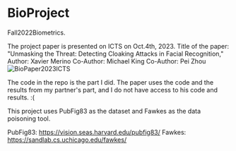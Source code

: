 # BioProject
Fall2022Biometrics.

The project paper is presented on ICTS on Oct.4th, 2023.
  Title of the paper:  "Unmasking the Threat: Detecting Cloaking Attacks in Facial Recognition,"
  Author: Xavier Merino
  Co-Author: Michael King
  Co-Author: Pei Zhou
  ![BioPaper2023ICTS](https://github.com/Water-Meloon/BioProject/assets/118586545/90f9b497-f77b-4b40-874e-b8c85d946420)

The code in the repo is the part I did. The paper uses the code and the results from my partner's part, and I do not have access to his code and results. :(

This project uses PubFig83 as the dataset and Fawkes as the data poisoning tool.

PubFig83: https://vision.seas.harvard.edu/pubfig83/
Fawkes: https://sandlab.cs.uchicago.edu/fawkes/
